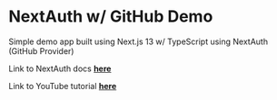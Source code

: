 # NextAuth w/ GitHub Demo

Simple demo app built using Next.js 13 w/ TypeScript using NextAuth (GitHub Provider)

Link to NextAuth docs [**here**](https://camo.githubusercontent.com/7500b9cc1d0652febaab82b3a294b3898deb63bcfc23693adcc9c1236c3b9d5b/68747470733a2f2f6e6578742d617574682e6a732e6f72672f696d672f6c6f676f2f6c6f676f2d736d2e706e67)

Link to YouTube tutorial **[here](https://www.youtube.com/watch?v=w2h54xz6Ndw)**

